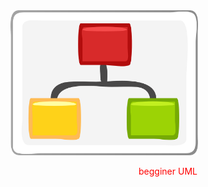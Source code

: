 

<img src="./diagram-23676_1280.png" alt="ES UN ESQUEMA" width="300px">
<p style="text-align: center; color: red;">begginer UML</p>
